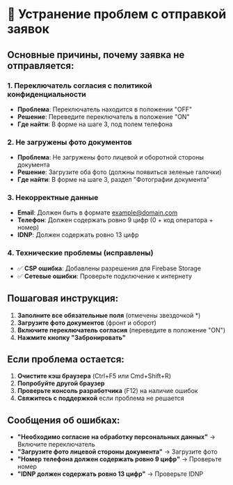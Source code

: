 # 🔧 Устранение проблем с отправкой заявок

## Основные причины, почему заявка не отправляется:

### 1. **Переключатель согласия с политикой конфиденциальности**

- **Проблема**: Переключатель находится в положении "OFF"
- **Решение**: Переведите переключатель в положение "ON"
- **Где найти**: В форме на шаге 3, под полем телефона

### 2. **Не загружены фото документов**

- **Проблема**: Не загружены фото лицевой и оборотной стороны документа
- **Решение**: Загрузите оба фото (должны появиться зеленые галочки)
- **Где найти**: В форме на шаге 3, раздел "Фотографии документа"

### 3. **Некорректные данные**

- **Email**: Должен быть в формате example@domain.com
- **Телефон**: Должен содержать ровно 9 цифр (0 + код оператора + номер)
- **IDNP**: Должен содержать ровно 13 цифр

### 4. **Технические проблемы (исправлены)**

- ✅ **CSP ошибка**: Добавлены разрешения для Firebase Storage
- ✅ **Сетевые ошибки**: Проверьте подключение к интернету

## Пошаговая инструкция:

1. **Заполните все обязательные поля** (отмечены звездочкой \*)
2. **Загрузите фото документов** (фронт и оборот)
3. **Включите переключатель согласия** (переведите в положение "ON")
4. **Нажмите кнопку "Забронировать"**

## Если проблема остается:

1. **Очистите кэш браузера** (Ctrl+F5 или Cmd+Shift+R)
2. **Попробуйте другой браузер**
3. **Проверьте консоль разработчика** (F12) на наличие ошибок
4. **Свяжитесь с поддержкой** если проблема не решается

## Сообщения об ошибках:

- **"Необходимо согласие на обработку персональных данных"** → Включите переключатель
- **"Загрузите фото лицевой стороны документа"** → Загрузите фото
- **"Номер телефона должен содержать ровно 9 цифр"** → Проверьте номер
- **"IDNP должен содержать ровно 13 цифр"** → Проверьте IDNP
